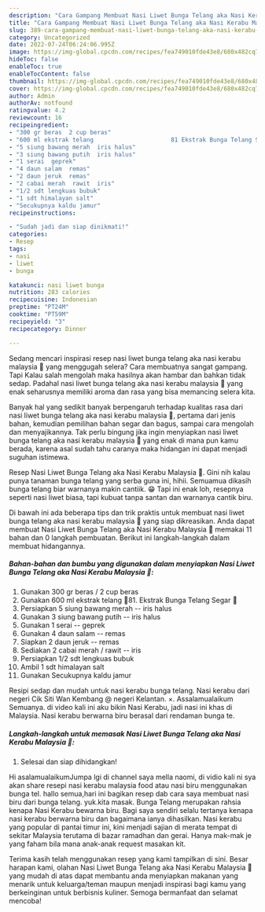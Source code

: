 ```yaml
---
description: "Cara Gampang Membuat Nasi Liwet Bunga Telang aka Nasi Kerabu Malaysia 💙, Lezat"
title: "Cara Gampang Membuat Nasi Liwet Bunga Telang aka Nasi Kerabu Malaysia 💙, Lezat"
slug: 389-cara-gampang-membuat-nasi-liwet-bunga-telang-aka-nasi-kerabu-malaysia-lezat
category: Uncategorized
date: 2022-07-24T06:24:06.995Z
image: https://img-global.cpcdn.com/recipes/fea749010fde43e8/680x482cq70/nasi-liwet-bunga-telang-aka-nasi-kerabu-malaysia-foto-resep-utama.jpg
hideToc: false
enableToc: true
enableTocContent: false
thumbnail: https://img-global.cpcdn.com/recipes/fea749010fde43e8/680x482cq70/nasi-liwet-bunga-telang-aka-nasi-kerabu-malaysia-foto-resep-utama.jpg
cover: https://img-global.cpcdn.com/recipes/fea749010fde43e8/680x482cq70/nasi-liwet-bunga-telang-aka-nasi-kerabu-malaysia-foto-resep-utama.jpg
author: Admin
authorAv: notfound
ratingvalue: 4.2
reviewcount: 16
recipeingredient:
- "300 gr beras  2 cup beras"
- "600 ml ekstrak telang                      81 Ekstrak Bunga Telang Segar "
- "5 siung bawang merah  iris halus"
- "3 siung bawang putih  iris halus"
- "1 serai  geprek"
- "4 daun salam  remas"
- "2 daun jeruk  remas"
- "2 cabai merah  rawit  iris"
- "1/2 sdt lengkuas bubuk"
- "1 sdt himalayan salt"
- "Secukupnya kaldu jamur"
recipeinstructions:

- "Sudah jadi dan siap dinikmati!"
categories:
- Resep
tags:
- nasi
- liwet
- bunga

katakunci: nasi liwet bunga 
nutrition: 283 calories
recipecuisine: Indonesian
preptime: "PT24M"
cooktime: "PT59M"
recipeyield: "3"
recipecategory: Dinner

---
```



Sedang mencari inspirasi resep nasi liwet bunga telang aka nasi kerabu malaysia 💙 yang menggugah selera? Cara membuatnya sangat gampang. Tapi Kalau salah mengolah maka hasilnya akan hambar dan bahkan tidak sedap. Padahal nasi liwet bunga telang aka nasi kerabu malaysia 💙 yang enak seharusnya memiliki aroma dan rasa yang bisa memancing selera kita.


Banyak hal yang sedikit banyak berpengaruh terhadap kualitas rasa dari nasi liwet bunga telang aka nasi kerabu malaysia 💙, pertama dari jenis bahan, kemudian pemilihan bahan segar dan bagus, sampai cara mengolah dan menyajikannya. Tak perlu bingung jika ingin menyiapkan nasi liwet bunga telang aka nasi kerabu malaysia 💙 yang enak di mana pun kamu berada, karena asal sudah tahu caranya maka hidangan ini dapat menjadi suguhan istimewa.

Resep Nasi Liwet Bunga Telang aka Nasi Kerabu Malaysia 💙. Gini nih kalau punya tanaman bunga telang yang serba guna ini, hihii. Semuamua dikasih bunga telang biar warnanya makin cantiik. 😁 Tapi ini enak loh, resepnya seperti nasi liwet biasa, tapi kubuat tanpa santan dan warnanya cantik biru.


Di bawah ini ada beberapa tips dan trik praktis untuk membuat nasi liwet bunga telang aka nasi kerabu malaysia 💙 yang siap dikreasikan. Anda dapat membuat Nasi Liwet Bunga Telang aka Nasi Kerabu Malaysia 💙 memakai 11 bahan dan 0 langkah pembuatan. Berikut ini langkah-langkah dalam membuat hidangannya.

<!--inarticleads1-->

##### Bahan-bahan dan bumbu yang digunakan dalam menyiapkan Nasi Liwet Bunga Telang aka Nasi Kerabu Malaysia 💙:

1. Gunakan 300 gr beras / 2 cup beras
1. Gunakan 600 ml ekstrak telang                      🌼81. Ekstrak Bunga Telang Segar 🌼
1. Persiapkan 5 siung bawang merah -- iris halus
1. Gunakan 3 siung bawang putih -- iris halus
1. Gunakan 1 serai -- geprek
1. Gunakan 4 daun salam -- remas
1. Siapkan 2 daun jeruk -- remas
1. Sediakan 2 cabai merah / rawit -- iris
1. Persiapkan 1/2 sdt lengkuas bubuk
1. Ambil 1 sdt himalayan salt
1. Gunakan Secukupnya kaldu jamur


Resipi sedap dan mudah untuk nasi kerabu bunga telang. Nasi kerabu dari negeri Cik Siti Wan Kembang @ negeri Kelantan. ×. Assalamualaikum Semuanya. di video kali ini aku bikin Nasi Kerabu, jadi nasi ini khas di Malaysia. Nasi kerabu berwarna biru berasal dari rendaman bunga te. 

<!--inarticleads2-->

##### Langkah-langkah untuk memasak Nasi Liwet Bunga Telang aka Nasi Kerabu Malaysia 💙:


1. Selesai dan siap dihidangkan!

Hi asalamualaikumJumpa lgi di channel saya mella naomi, di vidio kali ni sya akan share resepi nasi kerabu malaysia food atau nasi biru menggunakan bunga tel. hallo semua,hari ini bagikan resep dab cara saya membuat nasi biru dari bunga telang. yuk.kita masak. Bunga Telang merupakan rahsia kenapa Nasi Kerabu bewarna biru. Bagi saya sendiri selalu tertanya kenapa nasi kerabu berwarna biru dan bagaimana ianya dihasilkan. Nasi kerabu yang popular di pantai timur ini, kini menjadi sajian di merata tempat di sekitar Malaysia terutama di bazar ramadhan dan gerai. Hanya mak-mak je yang faham bila mana anak-anak request masakan kit. 

Terima kasih telah menggunakan resep yang kami tampilkan di sini. Besar harapan kami, olahan Nasi Liwet Bunga Telang aka Nasi Kerabu Malaysia 💙 yang mudah di atas dapat membantu anda menyiapkan makanan yang menarik untuk keluarga/teman maupun menjadi inspirasi bagi kamu yang berkeinginan untuk berbisnis kuliner. Semoga bermanfaat dan selamat mencoba!
